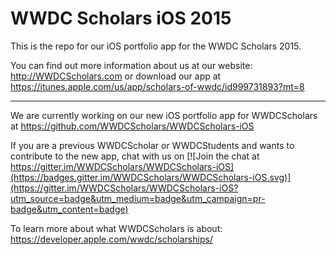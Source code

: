# WWDC Scholars iOS 2015

This is the repo for our iOS portfolio app for the WWDC Scholars 2015. 

You can find out more information about us at our website: http://WWDCScholars.com or download our app at https://itunes.apple.com/us/app/scholars-of-wwdc/id999731893?mt=8

* * *

We are currently working on our new iOS portfolio app for WWDCScholars at https://github.com/WWDCScholars/WWDCScholars-iOS

If you are a previous WWDCScholar or WWDCStudents and wants to contribute to the new app, chat with us on [![Join the chat at https://gitter.im/WWDCScholars/WWDCScholars-iOS](https://badges.gitter.im/WWDCScholars/WWDCScholars-iOS.svg)](https://gitter.im/WWDCScholars/WWDCScholars-iOS?utm_source=badge&utm_medium=badge&utm_campaign=pr-badge&utm_content=badge)

To learn more about what WWDCScholars is about: https://developer.apple.com/wwdc/scholarships/
